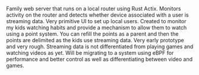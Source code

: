 Family web server that runs on a local router using Rust Actix. Monitors activity on the router and detects whether device associated with a user is streaming data. Very primitive UI to set up local users. Created to monitor my kids watching habits and provide a mechanism to allow them to watch using a point system. You can refill the points as a parent and then the points are delimited as the kids use streaming data. Very early prototype and very rough. Streaming data is not differentiated from playing games and watching videos as yet. Will be migrating to a system using eBPF for performance and better control as well as differentiating between video and games.
